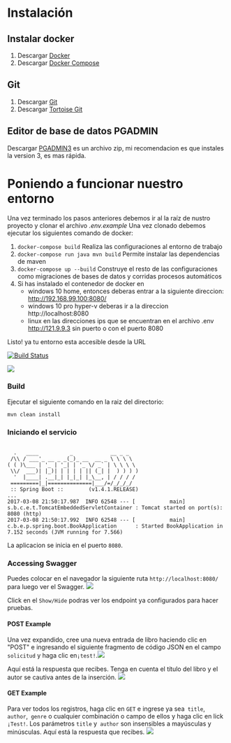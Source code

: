 # Instalación

## Instalar docker
1. Descargar [Docker](https://docs.docker.com/docker-for-windows/install/)
2. Descargar [Docker Compose](https://docs.docker.com/v17.09/compose/install/#install-compose)

## Git
1. Descargar [Git](https://git-scm.com/downloads)
2. Descargar [Tortoise Git](https://tortoisegit.org/)

## Editor de base de datos PGADMIN
Descargar [PGADMIN3](https://www.pgadmin.org/download/pgadmin-3-windows/) es un archivo zip, mi recomendacion es que instales la version 3, es mas rápida.

# Poniendo a funcionar nuestro entorno
Una vez terminado los pasos anteriores debemos ir al la raíz de nustro proyecto y clonar el archivo *.env.example*
Una vez clonado debemos ejecutar los siguientes comando de docker: 
1. ``docker-compose build`` Realiza las configuraciones al entorno de trabajo
2. ``docker-compose run java mvn build`` Permite instalar las dependencias de maven
3. ``docker-compose up --build`` Construye el resto de las configuraciones como migraciones de bases de datos y corridas procesos automáticos
4. Si has instalado el contenedor de docker en 
    - windows 10 home, entonces deberas entrar a la siguiente direccion: http://192.168.99.100:8080/
    - windows 10 pro hyper-v deberas ir a la direccion http://localhost:8080
    - linux en las direcciones ips que se encuentran en el archivo .env http://121.9.9.3 sin puerto o con el puerto 8080


Listo! ya tu entorno esta accesible desde la URL

[![Build Status][travis-badge]][travis-badge-url]

![](./img/postgres.png)


### Build
Ejecutar el siguiente comando en la raiz del directorio:
```
mvn clean install
```

### Iniciando el servicio

```

  .   ____          _            __ _ _
 /\\ / ___'_ __ _ _(_)_ __  __ _ \ \ \ \
( ( )\___ | '_ | '_| | '_ \/ _` | \ \ \ \
 \\/  ___)| |_)| | | | | || (_| |  ) ) ) )
  '  |____| .__|_| |_|_| |_\__, | / / / /
 =========|_|==============|___/=/_/_/_/
 :: Spring Boot ::        (v1.4.1.RELEASE)
...
2017-03-08 21:50:17.987  INFO 62548 --- [           main] s.b.c.e.t.TomcatEmbeddedServletContainer : Tomcat started on port(s): 8080 (http)
2017-03-08 21:50:17.992  INFO 62548 --- [           main] c.b.e.p.spring.boot.BookApplication      : Started BookApplication in 7.152 seconds (JVM running for 7.566)

```
La aplicacion se inicia en el puerto `8080`.

### Accessing Swagger 
Puedes colocar en el navegador la siguiente ruta `http://localhost:8080/` para luego ver el Swagger. 
![](./img/book-swagger.png)

Click en el `Show/Hide` podras ver los endpoint ya configurados para hacer pruebas.

#### POST Example

Una vez expandido, cree una nueva entrada de libro haciendo clic en "POST" e ingresando el siguiente fragmento de código JSON en el campo `solicitud` y haga clic en` ¡test! `.![](./img/book-post-req.png)

Aquí está la respuesta que recibes. Tenga en cuenta el título del libro y el autor se cautiva antes de la inserción.
![](./img/book-post-rsp.png)

#### GET Example
Para ver todos los registros, haga clic en `GET` e ingrese ya sea` title`, `author`,` genre` o cualquier combinación o campo de ellos y haga clic en lick `¡Test!`.
Los parámetros `title` y` author` son insensibles a mayúsculas y minúsculas.
Aquí está la respuesta que recibes.
![](./img/book-get-rsp.png)

[travis-badge]: https://travis-ci.org/indrabasak/jpa-postgres-spring.svg?branch=master
[travis-badge-url]: https://travis-ci.org/indrabasak/jpa-postgres-spring/